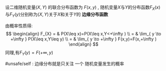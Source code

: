 

设二维随机变量$(X,Y)$ 的联合分布函数为 $F(x,y)$ , 随机变量$X$与$Y$的分布函数$F_{X}(x)$与$F_{Y}(y)$分别称为$(X,Y)$关于$X$和关于$Y$的 **边缘分布函数**

由概率性质得:
$$
\begin{align}
F_{X} = & P(X\leq  x)=P(X\leq  x,Y<+\infty  ) \\
= & \lim_{ y \to +\infty } P(X\leq  x,Y\leq  y) \\
= & \lim_{ y \to +\infty } F(x,y)=F(x,+\infty  )
\end{align}
$$
同理,有$F_{Y}(y)=F(+\infty ,y)$


#unsafe/self : 边缘分布就是只关注 一个 随机变量发生的概率
